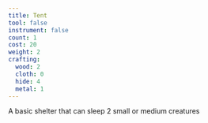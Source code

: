 ```yaml
---
title: Tent
tool: false
instrument: false
count: 1
cost: 20
weight: 2
crafting:
  wood: 2
  cloth: 0
  hide: 4
  metal: 1
---
```


A basic shelter that can sleep 2 small or medium creatures

